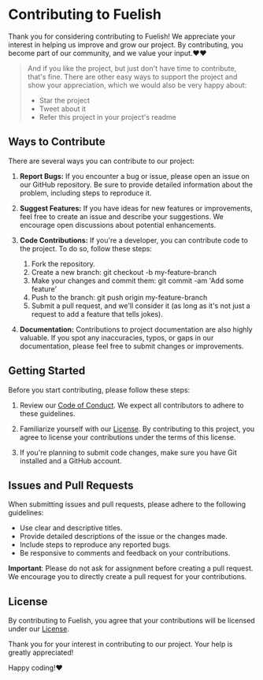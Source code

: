 # Contributing to Fuelish

Thank you for considering contributing to Fuelish! We appreciate your interest in helping us improve and grow our project. By contributing, you become part of our community, and we value your input.❤️❤️

> And if you like the project, but just don't have time to contribute, that's fine. There are other easy ways to support the project and show your appreciation, which we would also be very happy about:
> - Star the project
> - Tweet about it
> - Refer this project in your project's readme

## Ways to Contribute

There are several ways you can contribute to our project:

1. **Report Bugs:** If you encounter a bug or issue, please open an issue on our GitHub repository. Be sure to provide detailed information about the problem, including steps to reproduce it.

2. **Suggest Features:** If you have ideas for new features or improvements, feel free to create an issue and describe your suggestions. We encourage open discussions about potential enhancements.

3. **Code Contributions:** If you're a developer, you can contribute code to the project. To do so, follow these steps:

    1. Fork the repository.
    2. Create a new branch: git checkout -b my-feature-branch
    3. Make your changes and commit them: git commit -am 'Add some feature'
    4. Push to the branch: git push origin my-feature-branch
    5. Submit a pull request, and we'll consider it (as long as it's not just a request to add a feature that tells jokes).

4. **Documentation:** Contributions to project documentation are also highly valuable. If you spot any inaccuracies, typos, or gaps in our documentation, please feel free to submit changes or improvements.

## Getting Started

Before you start contributing, please follow these steps:

1. Review our [Code of Conduct](code-of-conduct.md). We expect all contributors to adhere to these guidelines.

2. Familiarize yourself with our [License](LICENSE.md). By contributing to this project, you agree to license your contributions under the terms of this license.

3. If you're planning to submit code changes, make sure you have Git installed and a GitHub account.

## Issues and Pull Requests

When submitting issues and pull requests, please adhere to the following guidelines:

- Use clear and descriptive titles.
- Provide detailed descriptions of the issue or the changes made.
- Include steps to reproduce any reported bugs.
- Be responsive to comments and feedback on your contributions.

**Important**: Please do not ask for assignment before creating a pull request. We encourage you to directly create a pull request for your contributions.

## License

By contributing to Fuelish, you agree that your contributions will be licensed under our [License](LICENSE.md).

Thank you for your interest in contributing to our project. Your help is greatly appreciated!

Happy coding!❤️
